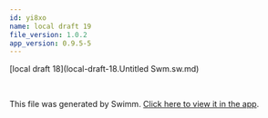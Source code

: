 ```yaml
---
id: yi8xo
name: local draft 19
file_version: 1.0.2
app_version: 0.9.5-5
---
```


[local draft 18](local-draft-18.Untitled Swm.sw.md)




<br/>

This file was generated by Swimm. [Click here to view it in the app](http://localhost:5003/repos/Z2l0aHViJTNBJTNBYXplcm90aGNvcmUtd290bGslM0ElM0FtYW96U3dpbW0=/docs/yi8xo).